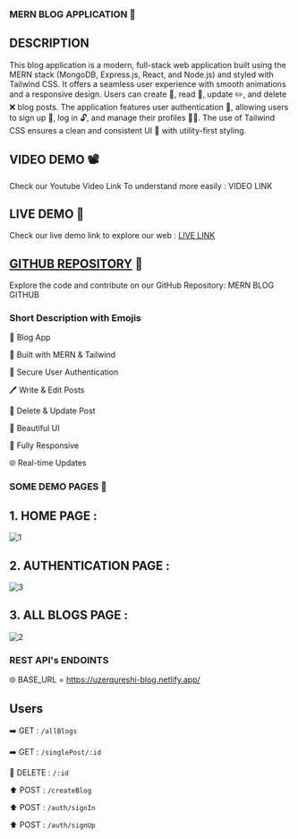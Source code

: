 ### MERN BLOG APPLICATION 📒

## DESCRIPTION
This blog application is a modern, full-stack web application built using the MERN stack (MongoDB, Express.js, React, and Node.js) and styled with Tailwind CSS. It offers a seamless user experience with smooth animations and a responsive design. Users can create 📝, read 📖, update ✏️, and delete ❌ blog posts. The application features user authentication 🔐, allowing users to sign up 📝, log in 🔓, and manage their profiles 🧑‍💻. The use of Tailwind CSS ensures a clean and consistent UI 🎨 with utility-first styling.


## VIDEO DEMO 📽️
Check our Youtube Video Link To understand more easily : VIDEO LINK

## LIVE DEMO 🎥
Check our live demo link to explore our web : [LIVE LINK](https://uzerqureshi-blog.netlify.app )

## [GITHUB REPOSITORY](https://github.com/08Uzair/Uzer-2024-Blog) 🤖
Explore the code and contribute on our GitHub Repository: MERN BLOG GITHUB

### Short Description with Emojis
📝 Blog App

🚀 Built with MERN & Tailwind

🔐 Secure User Authentication

🖊️ Write & Edit Posts

🚩 Delete & Update Post

🎨 Beautiful UI

📱 Fully Responsive

🌐 Real-time Updates

### SOME DEMO PAGES 🌌

## 1. HOME PAGE :

![1](https://github.com/user-attachments/assets/4f1fa66f-56b0-43d9-b242-474774ff3bd5)

## 2. AUTHENTICATION PAGE :

![3](https://github.com/user-attachments/assets/956636ef-c2ec-47ef-9fb1-9271c13664b3)

## 3. ALL BLOGS PAGE : 

![2](https://github.com/user-attachments/assets/4a0de8f9-860f-4250-96c6-24867f71d054)


### REST API's ENDOINTS

🌐 BASE_URL = https://uzerqureshi-blog.netlify.app/

## Users
➡️ GET : `/allBlogs`

➡️ GET : `/singlePost/:id`

🚮 DELETE : `/:id`

⬆️ POST : `/createBlog`

⬆️ POST : `/auth/signIn`

⬆️ POST : `/auth/signUp`



